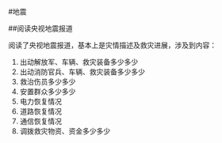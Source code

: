 #地震

##阅读央视地震报道

阅读了央视地震报道，基本上是灾情描述及救灾进展，涉及到内容：
1. 出动解放军、车辆、救灾装备多少多少
2. 出动消防官兵、车辆、救灾装备多少多少
3. 救治伤员多少多少
4. 安置群众多少多少
5. 电力恢复情况
6. 道路恢复情况
7. 通信恢复情况
8. 调拨救灾物资、资金多少多少